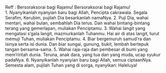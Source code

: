 Reff :
Bersoraksorai bagi Rajamu!
Bersoraksorai bagi Rajamu!
<br>
1.
Nyanyikanlah nyanyian baru bagi Allah,
Pencipta cakrawala.
Segala Serafim, Kerubim, pujilah Dia
besarkanlah namaNya.
2.
Puji Dia, wahai mentari, wahai bulan,
sembahlah Dia terus.
Dan wahai bintang-bintang terang yang gemerlapan,
muliakan Penciptamu.
3.
Wahai langit yang mengatasi s’gala langit,
mazmurkanlah Tuhanmu.
Hai air di atas langit, turut memuji Tuhan,
muliakan Penciptamu.
4.
Biar bergemuruh samud’ra dan isinya
serta isi dunia.
Dan biar sungai, gunung, bukit, lembah
bertepuk tangan bersama-sama.
5.
Wahai raja-raja dan pembesar di bumi
yang mem’rintah dunia.
Teruna, anak dara, yang tua dan yang muda,
ucap syukur padaNya.
6.
Nyanyikanlah nyanyian baru bagi Allah,
semua ciptaanNya.
Semesta alam, pujilah Tuhan yang di sorga,
nyanyikan: Haleluya!